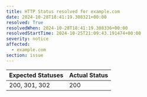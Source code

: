 ```yaml
---
title: HTTP Status resolved for example.com
date: 2024-10-28T18:41:19.308321+00:00
resolved: True
resolvedWhen: 2024-10-28T18:41:19.308336+00:00
resolvedStartTime: 2024-10-25T21:09:43.191474+00:00
severity: notice
affected:
  - example.com
section: issue
---
```


| Expected Statuses | Actual Status  |
|-------------------|----------------|
| 200, 301, 302 | 200 |
